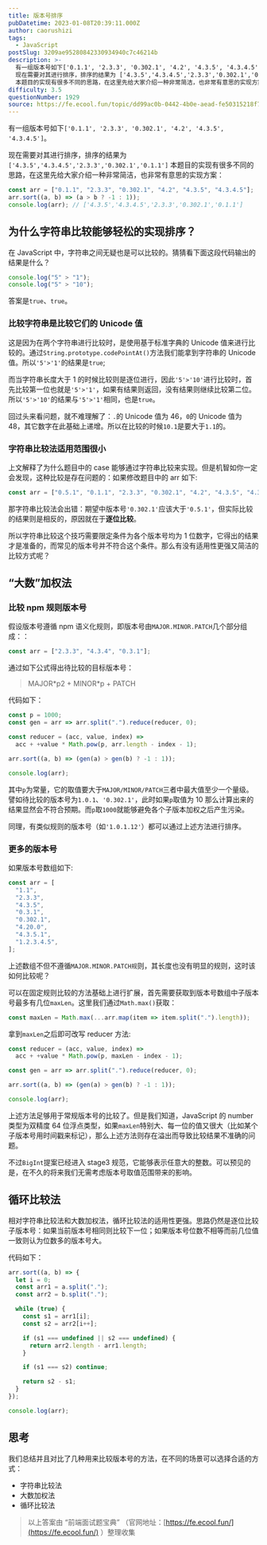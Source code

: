 ```yaml
---
title: 版本号排序
pubDatetime: 2023-01-08T20:39:11.000Z
author: caorushizi
tags:
  - JavaScript
postSlug: 3209ae95280842330934940c7c46214b
description: >-
  有一组版本号如下['0.1.1', '2.3.3', '0.302.1', '4.2', '4.3.5', '4.3.4.5']。
  现在需要对其进行排序，排序的结果为 ['4.3.5','4.3.4.5','2.3.3','0.302.1','0.1.1']
  本题目的实现有很多不同的思路，在这里先给大家介绍一种非常简洁，也非常有意思的实现方案： const arr=['0.1.1', '2.3.3
difficulty: 3.5
questionNumber: 1929
source: https://fe.ecool.fun/topic/dd99ac0b-0442-4b0e-aead-fe50315218f7
---
```


有一组版本号如下`['0.1.1', '2.3.3', '0.302.1', '4.2', '4.3.5', '4.3.4.5']`。

现在需要对其进行排序，排序的结果为 `['4.3.5','4.3.4.5','2.3.3','0.302.1','0.1.1']`
本题目的实现有很多不同的思路，在这里先给大家介绍一种非常简洁，也非常有意思的实现方案：

```js
const arr = ["0.1.1", "2.3.3", "0.302.1", "4.2", "4.3.5", "4.3.4.5"];
arr.sort((a, b) => (a > b ? -1 : 1));
console.log(arr); // ['4.3.5','4.3.4.5','2.3.3','0.302.1','0.1.1']
```

## 为什么字符串比较能够轻松的实现排序？

在 JavaScript 中，字符串之间无疑也是可以比较的。猜猜看下面这段代码输出的结果是什么？

```js
console.log("5" > "1");
console.log("5" > "10");
```

答案是`true`、`true`。

### 比较字符串是比较它们的 Unicode 值

这是因为在两个字符串进行比较时，是使用基于标准字典的 Unicode 值来进行比较的。通过`String.prototype.codePointAt()`方法我们能拿到字符串的 Unicode 值。所以`'5'>'1'`的结果是`true`;

而当字符串长度大于 1 的时候比较则是逐位进行，因此`'5'>'10'`进行比较时，首先比较第一位也就是`'5'>'1'`，如果有结果则返回，没有结果则继续比较第二位。所以`'5'>'10'`的结果与`'5'>'1'`相同，也是`true`。

回过头来看问题，就不难理解了：`.`的 Unicode 值为 46，`0`的 Unicode 值为 48，其它数字在此基础上递增。所以在比较的时候`10.1`是要大于`1.1`的。

### 字符串比较法适用范围很小

上文解释了为什么题目中的 case 能够通过字符串比较来实现。但是机智如你一定会发现，这种比较是存在问题的：如果修改题目中的 arr 如下:

```js
const arr = ["0.5.1", "0.1.1", "2.3.3", "0.302.1", "4.2", "4.3.5", "4.3.4.5"];
```

那字符串比较法会出错：期望中版本号`'0.302.1'`应该大于`'0.5.1'`，但实际比较的结果则是相反的，原因就在于**逐位比较**。

所以字符串比较这个技巧需要限定条件为各个版本号均为 1 位数字，它得出的结果才是准备的，而常见的版本号并不符合这个条件。那么有没有适用性更强又简洁的比较方式呢？

## “大数”加权法

### 比较 npm 规则版本号

假设版本号遵循 npm 语义化规则，即版本号由`MAJOR.MINOR.PATCH`几个部分组成：：

```js
const arr = ["2.3.3", "4.3.4", "0.3.1"];
```

通过如下公式得出待比较的目标版本号：

> MAJOR\*p2 \+ MINOR\*p + PATCH

代码如下：

```js
const p = 1000;
const gen = arr => arr.split(".").reduce(reducer, 0);

const reducer = (acc, value, index) =>
  acc + +value * Math.pow(p, arr.length - index - 1);

arr.sort((a, b) => (gen(a) > gen(b) ? -1 : 1));

console.log(arr);
```

其中`p`为常量，它的取值要大于`MAJOR/MINOR/PATCH`三者中最大值至少一个量级。譬如待比较的版本号为`1.0.1`、`'0.302.1'`，此时如果`p`取值为 10 那么计算出来的结果显然会不符合预期。而`p`取`1000`就能够避免各个子版本加权之后产生污染。

同理，有类似规则的版本号（如`'1.0.1.12'`）都可以通过上述方法进行排序。

### 更多的版本号

如果版本号数组如下:

```js
const arr = [
  "1.1",
  "2.3.3",
  "4.3.5",
  "0.3.1",
  "0.302.1",
  "4.20.0",
  "4.3.5.1",
  "1.2.3.4.5",
];
```

上述数组不但不遵循`MAJOR.MINOR.PATCH规`则，其长度也没有明显的规则，这时该如何比较呢？

可以在固定规则比较的方法基础上进行扩展，首先需要获取到版本号数组中子版本号最多有几位`maxLen`。这里我们通过`Math.max()`获取：

```js
const maxLen = Math.max(...arr.map(item => item.split(".").length));
```

拿到`maxLen`之后即可改写 reducer 方法:

```js
const reducer = (acc, value, index) =>
  acc + +value * Math.pow(p, maxLen - index - 1);

const gen = arr => arr.split(".").reduce(reducer, 0);

arr.sort((a, b) => (gen(a) > gen(b) ? -1 : 1));

console.log(arr);
```

上述方法足够用于常规版本号的比较了。但是我们知道，JavaScript 的 number 类型为双精度 64 位浮点类型，如果`maxLen`特别大、每一位的值又很大（比如某个子版本号用时间戳来标记），那么上述方法则存在溢出而导致比较结果不准确的问题。

不过`BigInt`提案已经进入 stage3 规范，它能够表示任意大的整数。可以预见的是，在不久的将来我们无需考虑版本号取值范围带来的影响。

## 循环比较法

相对字符串比较法和大数加权法，循环比较法的适用性更强。思路仍然是逐位比较子版本号：如果当前版本号相同则比较下一位；如果版本号位数不相等而前几位值一致则认为位数多的版本号大。

代码如下：

```js
arr.sort((a, b) => {
  let i = 0;
  const arr1 = a.split(".");
  const arr2 = b.split(".");

  while (true) {
    const s1 = arr1[i];
    const s2 = arr2[i++];

    if (s1 === undefined || s2 === undefined) {
      return arr2.length - arr1.length;
    }

    if (s1 === s2) continue;

    return s2 - s1;
  }
});

console.log(arr);
```

## 思考

我们总结并且对比了几种用来比较版本号的方法，在不同的场景可以选择合适的方式：

- 字符串比较法
- 大数加权法
- 循环比较法

> 以上答案由 “前端面试题宝典” （官网地址：[https://fe.ecool.fun/](https://fe.ecool.fun/) ）整理收集
